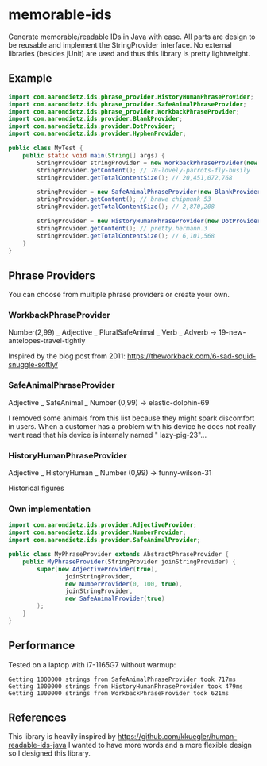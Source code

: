 # memorable-ids

Generate memorable/readable IDs in Java with ease.
All parts are design to be reusable and implement the StringProvider interface.
No external libraries (besides jUnit) are used and thus this library is pretty lightweight.

## Example

```java
import com.aarondietz.ids.phrase_provider.HistoryHumanPhraseProvider;
import com.aarondietz.ids.phrase_provider.SafeAnimalPhraseProvider;
import com.aarondietz.ids.phrase_provider.WorkbackPhraseProvider;
import com.aarondietz.ids.provider.BlankProvider;
import com.aarondietz.ids.provider.DotProvider;
import com.aarondietz.ids.provider.HyphenProvider;

public class MyTest {
    public static void main(String[] args) {
        StringProvider stringProvider = new WorkbackPhraseProvider(new HyphenProvider());
        stringProvider.getContent(); // 70-lovely-parrots-fly-busily
        stringProvider.getTotalContentSize(); // 20,451,072,768

        stringProvider = new SafeAnimalPhraseProvider(new BlankProvider());
        stringProvider.getContent(); // brave chipmunk 53
        stringProvider.getTotalContentSize(); // 2,870,208

        stringProvider = new HistoryHumanPhraseProvider(new DotProvider());
        stringProvider.getContent(); // pretty.hermann.3
        stringProvider.getTotalContentSize(); // 6,101,568
    }
}

```

## Phrase Providers

You can choose from multiple phrase providers or create your own.

### WorkbackPhraseProvider

Number(2,99) _ Adjective _ PluralSafeAnimal _ Verb _ Adverb -> 19-new-antelopes-travel-tightly

Inspired by the blog post from 2011: https://theworkback.com/6-sad-squid-snuggle-softly/

### SafeAnimalPhraseProvider

Adjective _ SafeAnimal _ Number (0,99) -> elastic-dolphin-69

I removed some animals from this list because they might spark discomfort in users.
When a customer has a problem with his device he does not really want read that his device is internaly named "
lazy-pig-23"...

### HistoryHumanPhraseProvider

Adjective _ HistoryHuman _ Number (0,99) -> funny-wilson-31

Historical figures

### Own implementation

```java
import com.aarondietz.ids.provider.AdjectiveProvider;
import com.aarondietz.ids.provider.NumberProvider;
import com.aarondietz.ids.provider.SafeAnimalProvider;

public class MyPhraseProvider extends AbstractPhraseProvider {
    public MyPhraseProvider(StringProvider joinStringProvider) {
        super(new AdjectiveProvider(true),
                joinStringProvider,
                new NumberProvider(0, 100, true),
                joinStringProvider,
                new SafeAnimalProvider(true)
        );
    }
}
```

## Performance

Tested on a laptop with i7-1165G7 without warmup:

```
Getting 1000000 strings from SafeAnimalPhraseProvider took 717ms
Getting 1000000 strings from HistoryHumanPhraseProvider took 479ms
Getting 1000000 strings from WorkbackPhraseProvider took 621ms
```

## References

This library is heavily inspired by https://github.com/kkuegler/human-readable-ids-java
I wanted to have more words and a more flexible design so I designed this library.